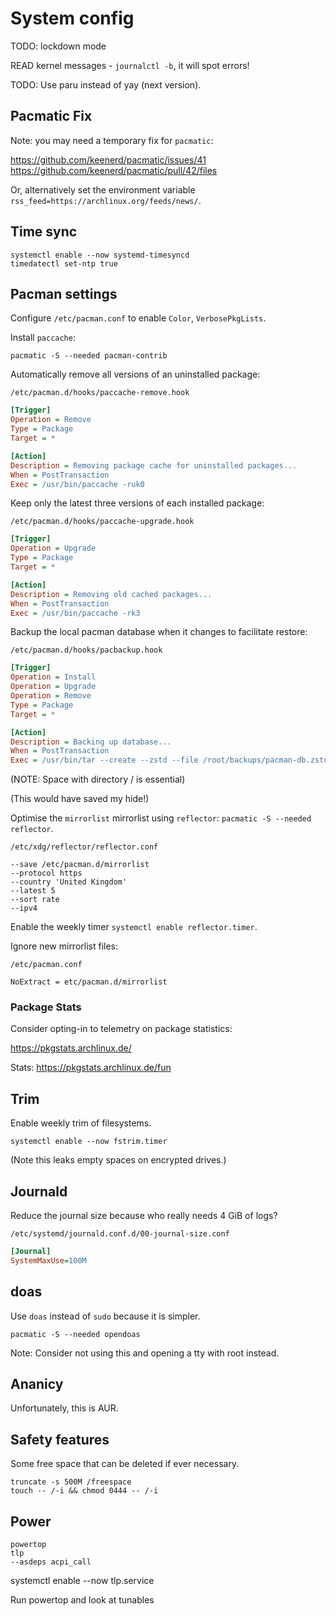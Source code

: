 # System config

TODO: lockdown mode

READ kernel messages - `journalctl -b`, it will spot errors!

TODO: Use paru instead of yay (next version).

## Pacmatic Fix

Note: you may need a temporary fix for `pacmatic`:

<https://github.com/keenerd/pacmatic/issues/41>
<https://github.com/keenerd/pacmatic/pull/42/files>

Or, alternatively set the environment variable `rss_feed=https://archlinux.org/feeds/news/`.

## Time sync

```
systemctl enable --now systemd-timesyncd
timedatectl set-ntp true
```

## Pacman settings

Configure `/etc/pacman.conf` to enable `Color`, `VerbosePkgLists`.

Install `paccache`:

```
pacmatic -S --needed pacman-contrib
```

Automatically remove all versions of an uninstalled package:

`/etc/pacman.d/hooks/paccache-remove.hook`

```ini
[Trigger]
Operation = Remove
Type = Package
Target = *

[Action]
Description = Removing package cache for uninstalled packages...
When = PostTransaction
Exec = /usr/bin/paccache -ruk0
```

Keep only the latest three versions of each installed package:

`/etc/pacman.d/hooks/paccache-upgrade.hook`


```ini
[Trigger]
Operation = Upgrade
Type = Package
Target = *

[Action]
Description = Removing old cached packages...
When = PostTransaction
Exec = /usr/bin/paccache -rk3
```

Backup the local pacman database when it changes to facilitate restore:

`/etc/pacman.d/hooks/pacbackup.hook`

```ini
[Trigger]
Operation = Install
Operation = Upgrade
Operation = Remove
Type = Package
Target = *

[Action]
Description = Backing up database...
When = PostTransaction
Exec = /usr/bin/tar --create --zstd --file /root/backups/pacman-db.zstd.tar --directory / var/lib/pacman/local
```

(NOTE: Space with directory / is essential)

(This would have saved my hide!)

Optimise the `mirrorlist` mirrorlist using `reflector`: `pacmatic -S --needed reflector`.

`/etc/xdg/reflector/reflector.conf`

```
--save /etc/pacman.d/mirrorlist
--protocol https
--country 'United Kingdom'
--latest 5
--sort rate
--ipv4
```

Enable the weekly timer `systemctl enable reflector.timer`.

Ignore new mirrorlist files:

`/etc/pacman.conf`

```
NoExtract = etc/pacman.d/mirrorlist
```

### Package Stats

Consider opting-in to telemetry on package statistics:

<https://pkgstats.archlinux.de/>

Stats: <https://pkgstats.archlinux.de/fun>

## Trim

Enable weekly trim of filesystems.

```terminal
systemctl enable --now fstrim.timer
```

(Note this leaks empty spaces on encrypted drives.)

## Journald

Reduce the journal size because who really needs 4 GiB of logs?

`/etc/systemd/journald.conf.d/00-journal-size.conf`

```ini
[Journal]
SystemMaxUse=100M
```

## doas

Use `doas` instead of `sudo` because it is simpler.

```terminal
pacmatic -S --needed opendoas
```

Note: Consider not using this and opening a tty with root instead.

## Ananicy

Unfortunately, this is AUR.

## Safety features

Some free space that can be deleted if ever necessary.

```
truncate -s 500M /freespace
touch -- /-i && chmod 0444 -- /-i
```

## Power

```
powertop
tlp
--asdeps acpi_call
```


systemctl enable --now tlp.service

Run powertop and look at tunables
